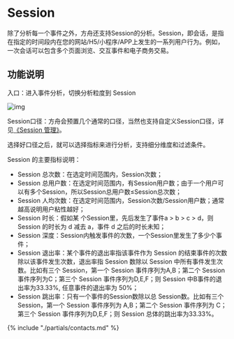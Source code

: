 # Session

除了分析每一个事件之外，方舟还支持Session的分析。Session，即会话，是指在指定的时间段内在您的网站/H5/小程序/APP上发生的一系列用户行为。例如，一次会话可以包含多个页面浏览、交互事件和电子商务交易。

## 功能说明

入口：进入事件分析，切换分析粒度到 Session

![img](https://imguserradar.analysys.cn/fangzhou/img/2018/08/201808141203191074.png)

Session口径：方舟会预置几个通常的口径，当然也支持自定义Session口径，详见[《Session 管理》](./project-session.md)。

选择好口径之后，就可以选择指标来进行分析，支持细分维度和过滤条件。

Session 的主要指标说明：

* Session 总次数：在选定时间范围内，Session次数；
* Session 总用户数：在选定时间范围内，有Session用户数；由于一个用户可以有多个Session，所以Session总用户数≤Session总次数；
* Session 人均次数：在选定时间范围内，Session次数/Session用户数；通常越高说明用户粘性越好；
* Session 时长：假如某 个Session里，先后发生了事件a > b > c > d，则Session 的时长为 d 减去 a，事件 d 之后的时长未知；
* Session 深度：Session内触发事件的次数，一个Session里发生了多少个事件；
* Session 退出率：某个事件的退出率指该事件作为 Session 的结束事件的次数除以该事件发生次数，退出率指 Session 数除以 Session 中所有事件发生次数。比如有三个 Session，第一个 Session 事件序列为A,B；第二个 Session 事件序列为C；第三个 Session 事件序列为D,E,F；则 Session 中B事件的退出率为33.33%, 任意事件的退出率为 50%；
* Session 跳出率：只有一个事件的Session数除以总 Session数。比如有三个 Session，第一个 Session 事件序列为 A,B；第二个 Session 事件序列为 C；第三个 Session 事件序列为D,E,F；则 Session 总体的跳出率为33.33%。

{% include "./partials/contacts.md" %}